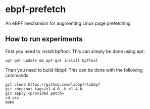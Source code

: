 # ebpf-prefetch
An eBPF mechanism for augmenting Linux page prefetching

## How to run experiments
First you need to install bpftool. This can simply be done using apt:
```
apt-get update && apt-get install bpftool
```

Then you need to build libbpf. This can be done with the following commands:
```
git clone https://github.com/libbpf/libbpf
git checkout tags/v1.4.0 -b v1.4.0
git apply <provided patch>
cd src
make
```
